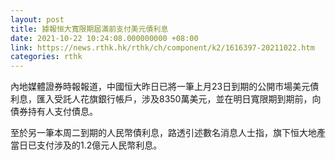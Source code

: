 ```yaml
---
layout: post
title: 據報恒大寬限期屆滿前支付美元債利息
date: 2021-10-22 10:24:08.000000000 +08:00
link: https://news.rthk.hk/rthk/ch/component/k2/1616397-20211022.htm
categories: rthk
---
```


內地媒體證券時報報道，中國恒大昨日已將一筆上月23日到期的公開市場美元債利息，匯入受託人花旗銀行帳戶，涉及8350萬美元，並在明日寬限期到期前，向債券持有人支付債息。

至於另一筆本周二到期的人民幣債利息，路透引述數名消息人士指，旗下恒大地產當日已支付涉及的1.2億元人民幣利息。
